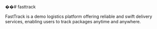 ��#   f a s t t r a c k 
 

 ​FastTrack is a demo logistics platform offering reliable and swift delivery services, enabling users to track packages anytime and anywhere. 
